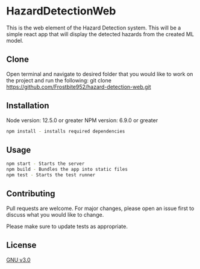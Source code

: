 # HazardDetectionWeb

This is the web element of the Hazard Detection system. This will be a simple react app that will display the detected hazards from the created ML model.

## Clone

Open terminal and navigate to desired folder that you would like to work on the project and run the following:
git clone https://github.com/Frostbite952/hazard-detection-web.git

## Installation

Node version: 12.5.0 or greater
NPM version: 6.9.0 or greater

```bash
npm install - installs required dependencies 
```

## Usage

```bash
npm start - Starts the server
npm build - Bundles the app into static files
npm test - Starts the test runner
```

## Contributing

Pull requests are welcome. For major changes, please open an issue first to discuss what you would like to change.

Please make sure to update tests as appropriate.

## License

[GNU v3.0](https://www.gnu.org/licenses/gpl-3.0.en.html)
